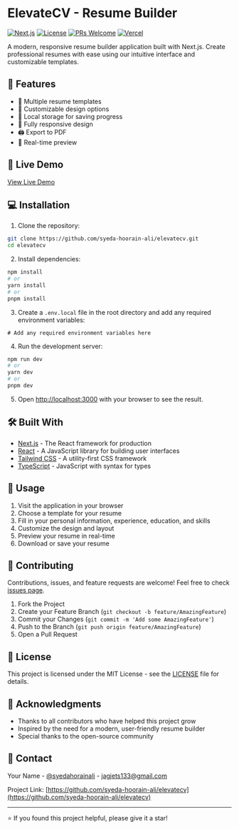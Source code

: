 # ElevateCV - Resume Builder

[![Next.js](https://img.shields.io/badge/Next.js-13.0+-black?&logo=next.js)](https://nextjs.org/)
[![License](https://img.shields.io/badge/License-MIT-blue.svg)](LICENSE)
[![PRs Welcome](https://img.shields.io/badge/PRs-welcome-brightgreen.svg)](http://makeapullrequest.com)
[![Vercel](https://img.shields.io/badge/Vercel-Deployed-black?&logo=vercel)](https://vercel.com)

A modern, responsive resume builder application built with Next.js. Create professional resumes with ease using our intuitive interface and customizable templates.

## 🌟 Features

- 📝 Multiple resume templates
- 🎨 Customizable design options
- 💾 Local storage for saving progress
- 📱 Fully responsive design
- 🖨️ Export to PDF
- 🔄 Real-time preview

## 🚀 Live Demo

[View Live Demo](https://elevate-cv.vercel.app)

## 💻 Installation

1. Clone the repository:
```bash
git clone https://github.com/syeda-hoorain-ali/elevatecv.git
cd elevatecv
```

2. Install dependencies:
```bash
npm install
# or
yarn install
# or
pnpm install
```

3. Create a `.env.local` file in the root directory and add any required environment variables:
```env
# Add any required environment variables here
```

4. Run the development server:
```bash
npm run dev
# or
yarn dev
# or
pnpm dev
```

5. Open [http://localhost:3000](http://localhost:3000) with your browser to see the result.

## 🛠️ Built With

- [Next.js](https://nextjs.org/) - The React framework for production
- [React](https://reactjs.org/) - A JavaScript library for building user interfaces
- [Tailwind CSS](https://tailwindcss.com/) - A utility-first CSS framework
- [TypeScript](https://www.typescriptlang.org/) - JavaScript with syntax for types

## 📖 Usage

1. Visit the application in your browser
2. Choose a template for your resume
3. Fill in your personal information, experience, education, and skills
4. Customize the design and layout
5. Preview your resume in real-time
6. Download or save your resume

## 🤝 Contributing

Contributions, issues, and feature requests are welcome! Feel free to check [issues page](https://github.com/syeda-hoorain-ali/elevatecv/issues).

1. Fork the Project
2. Create your Feature Branch (`git checkout -b feature/AmazingFeature`)
3. Commit your Changes (`git commit -m 'Add some AmazingFeature'`)
4. Push to the Branch (`git push origin feature/AmazingFeature`)
5. Open a Pull Request

## 📝 License

This project is licensed under the MIT License - see the [LICENSE](LICENSE) file for details.

## 👏 Acknowledgments

- Thanks to all contributors who have helped this project grow
- Inspired by the need for a modern, user-friendly resume builder
- Special thanks to the open-source community

## 📧 Contact

Your Name - [@syedahorainali](https://x.com/syedahorainali) - jagjets133@gmail.com

Project Link: [https://github.com/syeda-hoorain-ali/elevatecv](https://github.com/syeda-hoorain-ali/elevatecv)

---

⭐️ If you found this project helpful, please give it a star!
